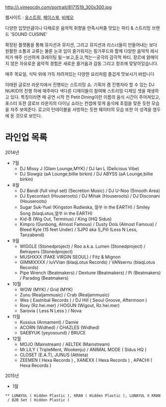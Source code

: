 <http://i.vimeocdn.com/portrait/8171519_300x300.jpg>

웹사이트 : [유스트림](http://www.ustream.tv/channel/sound-cuisine),
[페이스북](https://www.facebook.com/soundcuisine),
[비메오](http://vimeo.com/soundcuisine)

다양한 입맛만큼이나 다채로운 음악적 취향을 만족시켜줄 맛있는 파티 & 스트리밍 브랜드 'SOUND CUISINE'

확장된 플랫폼을 통해 뮤지션과 뮤지션, 그리고 뮤지션과 리스너들이 만들어내는 보다 원활한 소통과 교류는 물론 눈과 입이 즐거워지는
핑거푸드와 함께 다양한 음악적 레시피가 매주 신선하게 큐레이팅 될ㅡ보고,듣고,먹는ㅡ궁극의 감각적 파티. 장르에 얽매이지 않은
자유로운 음악적 경험은 새로운 즐거움과 감동 그리고 창조에 맞닿아있습니다.

매주 목요일, 식탁 위에 가득 차려져있는 다양한 요리처럼 즐겁게 맛보시기 바랍니다

이태원 글로브 라운지에서 진행되는 스트리밍 쇼. 기획자 겸 진행자라 할 수 있는 DJ NUKID의 진행 하에 매주마다 색다른
디제이들이 참여해 스트리밍 디제잉 셋을 재생하고 있다. 특징이라면 매 공연 시작 전 Petit Dining이란 이름의
음식 시간이 주어져있고, 포스터 또한 글로브 라운지의 다이닝 쇼라는 컨셉에 맞게 음식에 초점을 맞춘 듯한 모습을 자주
보여준다. 로고의 턴테이블을 서빙하는 듯한 웨이터의 모습 또한 이 성격을 염두에 둔 것으로 보인다.

# 라인업 목록

2014년

  - 7월
      - DJ Missy J (Glam Lounge,MYK) / DJ Ian L (Delicious Vibe)
      - DJ Slowgiz (aA Lounge,billie birkin) / DJ ABYSS (aA
        Lounge,billie birkin)
  - 8월
      - DJ Bandi (full vinyl set) (Secretion Music) / DJ U-Noo (Smooth
        Area)
      - DJ Eyecontact (Houseroots) / DJ Mihak (Houseroots) / DJ
        Disconani (Houseroots)
      - Sugar Suk-Yuel (Kingston Rudieska, 얼쑤 in the EARTH) / Smiley
        Song (blaqLotus,얼쑤 in the EARTH)
      - Kid-B (Wig Out, Terminus) / King (IHQ Sidus)
      - Kimpro (Gunbong, Almost Famous) / Dusty Dols (Almost Famous) /
        Bleed Kyle (15 feet Under) / SJP0 aka S_Pill (Less N Less,
        Tanzabend)
  - 9월
      - WIGGLE (Stonedproject) / Roo a.k.a. Lumen (Stonedproject) /
        Betrayers (Stonedproject)
      - MUSHXXX (FAKE VIRGIN SEOUL) / Fitz & Mignon
      - GIMMIXXXX / IuVVian (blaqLotus Records) / VANsernu (blaqLotus
        Records)
      - Pipe Wrench (Beatmakers) / Dextune (Beatmakers) / Pi
        (Beatmakers) / Paradog (Beatmakers)
  - 10월
      - WOW (MYK) / Grid (MYK)
      - Zunu (Realjammusic) / Crab (Realjammusic)
      - Wes ( Eastribal Records ) / DJ Hill ( Seoul Groove, Aftermoon )
      - Roxy (Rz.hei.mer) / HOGUN (Wigout, Rz.hei.mer)
      - Sarovia ( Less N Less ) / Nova
  - 11월
      - Kussius (Armament) / Damie
      - ACORN (Widhed) / CHAZLES (Widhed)
      - SAEBYUK (yeyosound) / BRUCE
  - 12월
      - MOJO (Mainstream) / AELTEK (Mainstream)
      - Mr.LILY ( TripleMent, Wookenju) / ANIMAL MODE ( Sidus HQ )
      - CLOSET (E.A.T), JUNUS (Athleta)
      - ZEEMEN ( Hexa Records ) , XANEXX ( Hexa Records ) , APACHI (
        Hexa Records
)

2015년

  - 1월

`** LUNAYUL ( Hidden Plastic ), KRAN ( Hidden Plastic ), LUNAYUL X KRAN / B2B Set ( Hidden Plastic )`